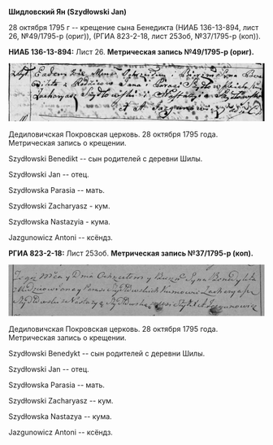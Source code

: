 **Шидловский Ян (Szydłowski Jan)**

28 октября 1795 г -- крещение сына Бенедикта (НИАБ 136-13-894, лист 26,
№49/1795-р (ориг)), (РГИА 823-2-18, лист 253об, №37/1795-р (коп)).

**НИАБ 136-13-894:** Лист 26. **Метрическая запись №49/1795-р (ориг).**

![](./media/0ef7badbdff7f023b57cfa1e573a1e230c73b02c.png)

Дедиловичская Покровская церковь. 28 октября 1795 года. Метрическая
запись о крещении.

Szydłowski Benedikt -- сын родителей с деревни Шилы.

Szydłowski Jan -- отец.

Szydłowska Parasia -- мать.

Szydłowski Zacharyasz - кум.

Szydłowska Nastazyia - кума.

Jazgunowicz Antoni -- ксёндз.

**РГИА 823-2-18:** Лист 253об. **Метрическая запись №37/1795-р (коп).**

![](./media/604aaf7eab66f57aa77a5f8ba80067406f368af0.png)

Дедиловичская Покровская церковь. 28 октября 1795 года. Метрическая
запись о крещении.

Szydłowski Benedykt -- сын родителей с деревни Шилы.

Szydłowski Jan -- отец.

Szydłowska Parasia -- мать.

Szydłowski Zacharyasz -- кум.

Szydłowska Nastazya -- кума.

Jazgunowicz Antoni -- ксёндз.
